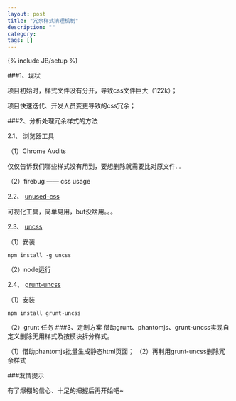 ```yaml
---
layout: post
title: "冗余样式清理机制"
description: ""
category: 
tags: []
---
```

{% include JB/setup %}

###1、现状

项目初始时，样式文件没有分开，导致css文件巨大（122k）；

项目快速迭代、开发人员变更导致的css冗余；

###2、分析处理冗余样式的方法

2.1、 浏览器工具

（1）Chrome Audits
	
仅仅告诉我们哪些样式没有用到，要想删除就需要比对原文件...

（2）firebug —— css usage

2.2、 [unused-css](http://unused-css.com "unused-css")

可视化工具，简单易用，but没啥用。。。

2.3、 [uncss](https://github.com/giakki/uncss "uncss")

（1）安装

	npm install -g uncss

（2）node运行

2.4、 [grunt-uncss](https://github.com/addyosmani/grunt-uncss "grunt-uncss")

（1）安装

	npm install grunt-uncss

（2）grunt 任务
###3、定制方案
借助grunt、phantomjs、grunt-uncss实现自定义删除无用样式及按模块拆分样式。

（1）借助phantomjs批量生成静态html页面；
（2）再利用grunt-uncss删除冗余样式



###友情提示

有了爆棚的信心、十足的把握后再开始吧~

